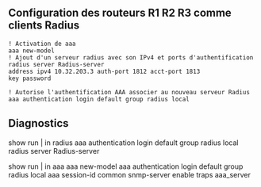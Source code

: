 
## Configuration des routeurs R1 R2 R3 comme clients Radius

    ! Activation de aaa
    aaa new-model
    ! Ajout d'un serveur radius avec son IPv4 et ports d'authentification
    radius server Radius-server
    address ipv4 10.32.203.3 auth-port 1812 acct-port 1813
    key password

    ! Autorise l'authentification AAA associer au nouveau serveur Radius
    aaa authentication login default group radius local

## Diagnostics

show run | in radius
aaa authentication login default group radius local
radius server Radius-server

show run | in aaa
aaa new-model
aaa authentication login default group radius local
aaa session-id common
snmp-server enable traps aaa_server
